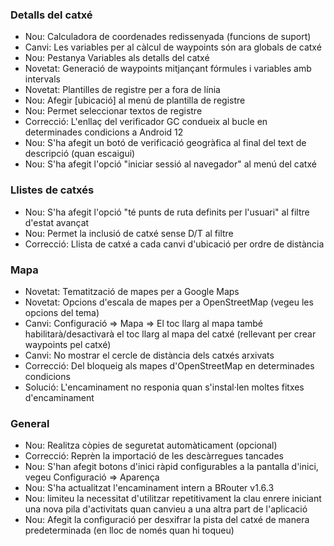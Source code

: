 ### Detalls del catxé

- Nou: Calculadora de coordenades redissenyada (funcions de suport)
- Canvi: Les variables per al càlcul de waypoints són ara globals de catxé
- Nou: Pestanya Variables als detalls del catxé
- Novetat: Generació de waypoints mitjançant fórmules i variables amb intervals
- Novetat: Plantilles de registre per a fora de línia
- Nou: Afegir \[ubicació\] al menú de plantilla de registre
- Nou: Permet seleccionar textos de registre
- Correcció: L'enllaç del verificador GC condueix al bucle en determinades condicions a Android 12
- Nou: S'ha afegit un botó de verificació geogràfica al final del text de descripció (quan escaigui)
- Nou: S'ha afegit l'opció "iniciar sessió al navegador" al menú del catxé

### Llistes de catxés

- Nou: S'ha afegit l'opció "té punts de ruta definits per l'usuari" al filtre d'estat avançat
- Nou: Permet la inclusió de catxé sense D/T al filtre
- Correcció: Llista de catxé a cada canvi d'ubicació per ordre de distància

### Mapa

- Novetat: Tematització de mapes per a Google Maps
- Novetat: Opcions d'escala de mapes per a OpenStreetMap (vegeu les opcions del tema)
- Canvi: Configuració => Mapa => El toc llarg al mapa també habilitarà/desactivarà el toc llarg al mapa del catxé (rellevant per crear waypoints pel catxé)
- Canvi: No mostrar el cercle de distància dels catxés arxivats
- Correcció: Del bloqueig als mapes d'OpenStreetMap en determinades condicions
- Solució: L'encaminament no responia quan s'instal·len moltes fitxes d'encaminament

### General

- Nou: Realitza còpies de seguretat automàticament (opcional)
- Correcció: Reprèn la importació de les descàrregues tancades
- Nou: S'han afegit botons d'inici ràpid configurables a la pantalla d'inici, vegeu Configuració => Aparença
- Nou: S'ha actualitzat l'encaminament intern a BRouter v1.6.3
- Nou: limiteu la necessitat d'utilitzar repetitivament la clau enrere iniciant una nova pila d'activitats quan canvieu a una altra part de l'aplicació
- Nou: Afegit la configuració per desxifrar la pista del catxé de manera predeterminada (en lloc de només quan hi toqueu)